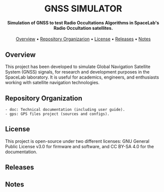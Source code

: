 <h1 align="center">
	GNSS SIMULATOR
	<br>
</h1>

<h4 align="center">Simulation of GNSS to test Radio Occultations Algorithms in SpaceLab's Radio Occultation satellites.</h4>

<p align="center">
  	<a href="#overview">Overview</a> •
  	<a href="#repository-organization">Repository Organizarion</a> •
  	<a href="#license">License</a> •
  	<a href="#releases">Releases</a> •
  	<a href="#notes">Notes</a>
</p>


## Overview

This project has been developed to simulate Global Navigation Satellite System (GNSS) signals, for research and development purposes in the SpaceLab laboratory. It is useful for academics, engineers, and enthusiasts working with satellite navigation technologies.

## Repository Organization
	- doc: Technical documentation (including user guide).
	- gps: GPS files project (sources and configs).

## License

This project is open-source under two different licenses: GNU General Public License v3.0 for firmware and software, and CC BY-SA 4.0 for the documentation.

## Releases

## Notes




